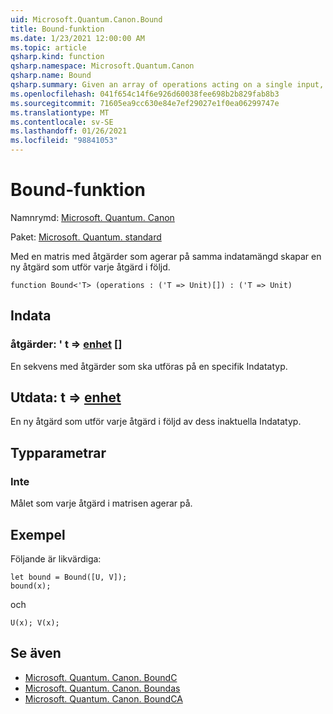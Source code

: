 ```yaml
---
uid: Microsoft.Quantum.Canon.Bound
title: Bound-funktion
ms.date: 1/23/2021 12:00:00 AM
ms.topic: article
qsharp.kind: function
qsharp.namespace: Microsoft.Quantum.Canon
qsharp.name: Bound
qsharp.summary: Given an array of operations acting on a single input, produces a new operation that performs each given operation in sequence.
ms.openlocfilehash: 041f654c14f6e926d60038fee698b2b829fab8b3
ms.sourcegitcommit: 71605ea9cc630e84e7ef29027e1f0ea06299747e
ms.translationtype: MT
ms.contentlocale: sv-SE
ms.lasthandoff: 01/26/2021
ms.locfileid: "98841053"
---
```

# <a name="bound-function"></a>Bound-funktion

Namnrymd: [Microsoft. Quantum. Canon](xref:Microsoft.Quantum.Canon)

Paket: [Microsoft. Quantum. standard](https://nuget.org/packages/Microsoft.Quantum.Standard)


Med en matris med åtgärder som agerar på samma indatamängd skapar en ny åtgärd som utför varje åtgärd i följd.

```qsharp
function Bound<'T> (operations : ('T => Unit)[]) : ('T => Unit)
```


## <a name="input"></a>Indata

### <a name="operations--t--unit-"></a>åtgärder: ' t => [enhet](xref:microsoft.quantum.lang-ref.unit) []

En sekvens med åtgärder som ska utföras på en specifik Indatatyp.



## <a name="output--t--unit"></a>Utdata: t => [enhet](xref:microsoft.quantum.lang-ref.unit) 

En ny åtgärd som utför varje åtgärd i följd av dess inaktuella Indatatyp.

## <a name="type-parameters"></a>Typparametrar

### <a name="t"></a>Inte

Målet som varje åtgärd i matrisen agerar på.

## <a name="example"></a>Exempel

Följande är likvärdiga:

```qsharp
let bound = Bound([U, V]);
bound(x);
```

och

```qsharp
U(x); V(x);
```

## <a name="see-also"></a>Se även

- [Microsoft. Quantum. Canon. BoundC](xref:Microsoft.Quantum.Canon.BoundC)
- [Microsoft. Quantum. Canon. Boundas](xref:Microsoft.Quantum.Canon.BoundA)
- [Microsoft. Quantum. Canon. BoundCA](xref:Microsoft.Quantum.Canon.BoundCA)
